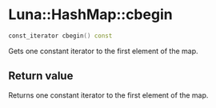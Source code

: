 # Luna::HashMap::cbegin

```c++
const_iterator cbegin() const
```

Gets one constant iterator to the first element of the map. 



## Return value
Returns one constant iterator to the first element of the map. 

